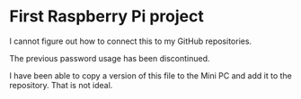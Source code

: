 # First Raspberry Pi project

I cannot figure out how to connect this to my GitHub repositories.

The previous password usage has been discontinued.

I have been able to copy a version of this file to the Mini PC and add it to the repository. That is not ideal.
